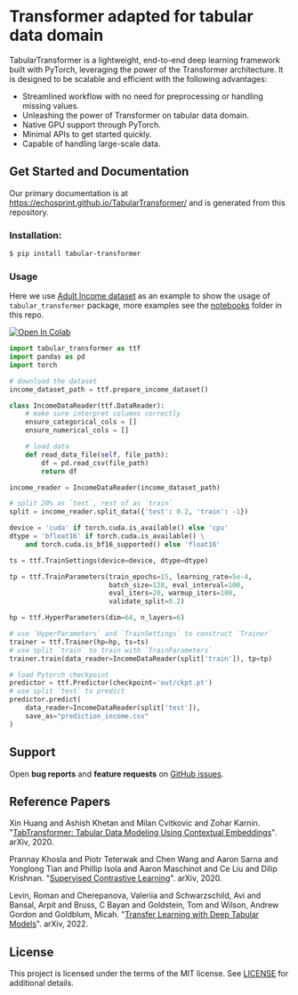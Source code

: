 Transformer adapted for tabular data domain
===============================


TabularTransformer is a lightweight, end-to-end deep learning framework built with PyTorch, leveraging the power of the Transformer architecture. It is designed to be scalable and efficient with the following advantages:

- Streamlined workflow with no need for preprocessing or handling missing values.
- Unleashing the power of Transformer on tabular data domain.
- Native GPU support through PyTorch.
- Minimal APIs to get started quickly.
- Capable of handling large-scale data.


Get Started and Documentation
-----------------------------

Our primary documentation is at https://echosprint.github.io/TabularTransformer/ and is generated from this repository. 

### Installation:

```bash
$ pip install tabular-transformer
```

### Usage

Here we use [Adult Income dataset](https://huggingface.co/datasets/scikit-learn/adult-census-income) as an example to show the usage of `tabular_transformer` package, more examples see the [notebooks](https://github.com/echosprint/TabularTransformer/tree/main/notebooks) folder in this repo.

 <a target="_blank" href="https://colab.research.google.com/github/echosprint/TabularTransformer/blob/main/notebooks/supervised_training.ipynb">
  <img src="https://colab.research.google.com/assets/colab-badge.svg" alt="Open In Colab"/>
</a>

```python
import tabular_transformer as ttf
import pandas as pd
import torch

# download the dataset
income_dataset_path = ttf.prepare_income_dataset()

class IncomeDataReader(ttf.DataReader):
    # make sure interpret columns correctly 
    ensure_categorical_cols = []
    ensure_numerical_cols = []

    # load data 
    def read_data_file(self, file_path):
        df = pd.read_csv(file_path)
        return df

income_reader = IncomeDataReader(income_dataset_path)

# split 20% as `test`, rest of as `train`
split = income_reader.split_data({'test': 0.2, 'train': -1})

device = 'cuda' if torch.cuda.is_available() else 'cpu'
dtype = 'bfloat16' if torch.cuda.is_available() \
    and torch.cuda.is_bf16_supported() else 'float16'

ts = ttf.TrainSettings(device=device, dtype=dtype)

tp = ttf.TrainParameters(train_epochs=15, learning_rate=5e-4,
                         batch_size=128, eval_interval=100,
                         eval_iters=20, warmup_iters=100,
                         validate_split=0.2)

hp = ttf.HyperParameters(dim=64, n_layers=6)

# use `HyperParameters` and `TrainSettings` to construct `Trainer`
trainer = ttf.Trainer(hp=hp, ts=ts)
# use split `train` to train with `TrainParameters`
trainer.train(data_reader=IncomeDataReader(split['train']), tp=tp)

# load Pytorch checkpoint
predictor = ttf.Predictor(checkpoint='out/ckpt.pt')
# use split `test` to predict
predictor.predict(
    data_reader=IncomeDataReader(split['test']),
    save_as="prediction_income.csv"
)
```

Support
-------

Open **bug reports** and **feature requests** on [GitHub issues](https://github.com/echosprint/TabularTransformer/issues).


Reference Papers
----------------

Xin Huang and Ashish Khetan and Milan Cvitkovic and Zohar Karnin. "[TabTransformer: Tabular Data Modeling Using Contextual Embeddings](https://arxiv.org/abs/2012.06678)". arXiv, 2020.

Prannay Khosla and Piotr Teterwak and Chen Wang and Aaron Sarna and Yonglong Tian and Phillip Isola and Aaron Maschinot and Ce Liu and Dilip Krishnan. "[Supervised Contrastive Learning](https://arxiv.org/abs/2004.11362)". arXiv, 2020.

Levin, Roman and Cherepanova, Valeriia and Schwarzschild, Avi and Bansal, Arpit and Bruss, C Bayan and Goldstein, Tom and Wilson, Andrew Gordon and Goldblum, Micah. "[Transfer Learning with Deep Tabular Models](https://arxiv.org/abs/2206.15306)". arXiv, 2022.

License
-------

This project is licensed under the terms of the MIT license. See [LICENSE](https://github.com/echosprint/TabularTransformer/blob/main/LICENSE) for additional details.